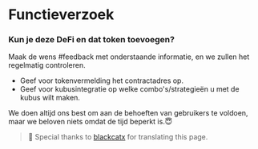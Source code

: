 # Functieverzoek

### Kun je deze DeFi en dat token toevoegen?

Maak de wens #feedback met onderstaande informatie, en we zullen het regelmatig controleren.&#x20;

* Geef voor tokenvermelding het contractadres op.
* Geef voor kubusintegratie op welke combo's/strategieën u met de kubus wilt maken.

We doen altijd ons best om aan de behoeften van gebruikers te voldoen, maar we beloven niets omdat de tijd beperkt is.:innocent:&#x20;



> 🧊 Special thanks to [blackcatx](https://twitter.com/gaintodayx) for translating this page.

